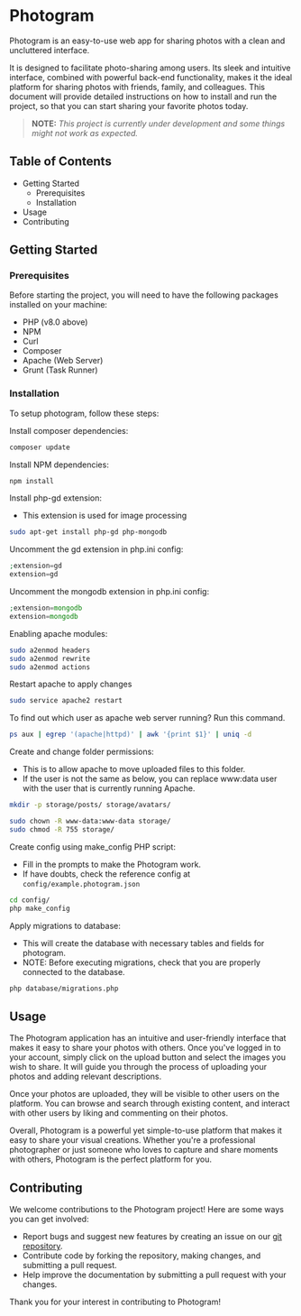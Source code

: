 # Photogram
Photogram is an easy-to-use web app for sharing photos with a clean and uncluttered interface.

It is designed to facilitate photo-sharing among users. Its sleek and intuitive interface, combined with powerful back-end functionality, makes it the ideal platform for sharing photos with friends, family, and colleagues. This document will provide detailed instructions on how to install and run the project, so that you can start sharing your favorite photos today.

> **NOTE:** *This project is currently under development and some things might not work as expected.*

## Table of Contents
- Getting Started
  - Prerequisites
  - Installation
- Usage
- Contributing

## Getting Started

### Prerequisites

Before starting the project, you will need to have the following packages installed on your machine:

- PHP (v8.0 above)
- NPM
- Curl
- Composer
- Apache (Web Server)
- Grunt (Task Runner)

### Installation

To setup photogram, follow these steps:

Install composer dependencies:
```bash
composer update
```

Install NPM dependencies:
```bash
npm install
```

Install php-gd extension:
- This extension is used for image processing

```bash
sudo apt-get install php-gd php-mongodb
```

Uncomment the gd extension in php.ini config:
```php
;extension=gd
extension=gd
```

Uncomment the mongodb extension in php.ini config:
```php
;extension=mongodb
extension=mongodb
```

Enabling apache modules:
```bash
sudo a2enmod headers
sudo a2enmod rewrite
sudo a2enmod actions
```

Restart apache to apply changes
```bash
sudo service apache2 restart
```

To find out which user as apache web server running? Run this command.

```bash
ps aux | egrep '(apache|httpd)' | awk '{print $1}' | uniq -d
``` 

Create and change folder permissions:
- This is to allow apache to move uploaded files to this folder.
- If the user is not the same as below, you can replace www:data user with the user that is currently running Apache.
```bash
mkdir -p storage/posts/ storage/avatars/

sudo chown -R www-data:www-data storage/
sudo chmod -R 755 storage/
```

Create config using make_config PHP script:
- Fill in the prompts to make the Photogram work.
- If have doubts, check the reference config at `config/example.photogram.json`
```bash
cd config/
php make_config
```

Apply migrations to database:
- This will create the database with necessary tables and fields for photogram.
- NOTE: Before executing migrations, check that you are properly connected to the database.
```bash
php database/migrations.php
```

## Usage

The Photogram application has an intuitive and user-friendly interface that makes it easy to share your photos with others. Once you've logged in to your account, simply click on the upload button and select the images you wish to share. It will guide you through the process of uploading your photos and adding relevant descriptions.

Once your photos are uploaded, they will be visible to other users on the platform. You can browse and search through existing content, and interact with other users by liking and commenting on their photos.

Overall, Photogram is a powerful yet simple-to-use platform that makes it easy to share your visual creations. Whether you're a professional photographer or just someone who loves to capture and share moments with others, Photogram is the perfect platform for you.

## Contributing

We welcome contributions to the Photogram project! Here are some ways you can get involved:

- Report bugs and suggest new features by creating an issue on our [git repository](https://git.selfmade.ninja/Henry/photogram/-/issues).
- Contribute code by forking the repository, making changes, and submitting a pull request.
- Help improve the documentation by submitting a pull request with your changes.

Thank you for your interest in contributing to Photogram!
